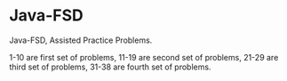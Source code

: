 # Java-FSD
Java-FSD, Assisted Practice Problems.

1-10 are first set of problems,
11-19 are second set of problems,
21-29 are third set of problems,
31-38 are fourth set of problems.
